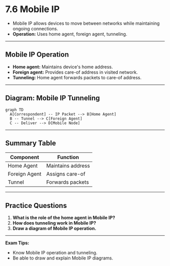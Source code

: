 # 7.6 Mobile IP

- Mobile IP allows devices to move between networks while maintaining ongoing connections.
- **Operation:** Uses home agent, foreign agent, tunneling.

---

## Mobile IP Operation
- **Home agent:** Maintains device's home address.
- **Foreign agent:** Provides care-of address in visited network.
- **Tunneling:** Home agent forwards packets to care-of address.

---

## Diagram: Mobile IP Tunneling
```mermaid
graph TD
  A[Correspondent] -- IP Packet --> B[Home Agent]
  B -- Tunnel --> C[Foreign Agent]
  C -- Deliver --> D[Mobile Node]
```

---

## Summary Table
| Component      | Function           |
|---------------|--------------------|
| Home Agent    | Maintains address  |
| Foreign Agent | Assigns care-of    |
| Tunnel        | Forwards packets   |

---

## Practice Questions
1. **What is the role of the home agent in Mobile IP?**
2. **How does tunneling work in Mobile IP?**
3. **Draw a diagram of Mobile IP operation.**

---

**Exam Tips:**
- Know Mobile IP operation and tunneling.
- Be able to draw and explain Mobile IP diagrams. 
